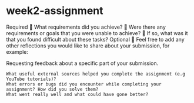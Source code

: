 # week2-assignment
Required 🎯 What requirements did you achieve? 🎯 Were there any requirements or goals that you were unable to achieve? 🎯 If so, what was it that you found difficult about these tasks? Optional 🏹 Feel free to add any other reflections you would like to share about your submission, for example:

Requesting feedback about a specific part of your submission.

    What useful external sources helped you complete the assignment (e.g YouTube tutorials)?
    What errors or bugs did you encounter while completing your assignment? How did you solve them?
    What went really well and what could have gone better?
